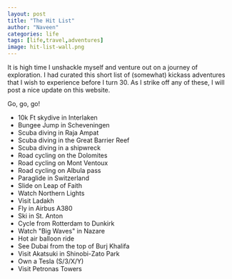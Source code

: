 ```yaml
---
layout: post
title: "The Hit List"
author: "Naveen"
categories: life
tags: [life,travel,adventures]
image: hit-list-wall.png
---
```


It is high time I unshackle myself and venture out on a journey of exploration. I had curated this short list of (somewhat) kickass adventures that I wish to experience before I turn 30. As I strike off any of these, I will post a nice update on this website.

Go, go, go!

* 10k Ft skydive in Interlaken
* Bungee Jump in Scheveningen
* Scuba diving in Raja Ampat
* Scuba diving in the Great Barrier Reef
* Scuba diving in a shipwreck
* Road cycling on the Dolomites
* Road cycling on Mont Ventoux
* Road cycling on Albula pass
* Paraglide in Switzerland
* Slide on Leap of Faith
* Watch Northern Lights
* Visit Ladakh
* Fly in Airbus A380
* Ski in St. Anton
* Cycle from Rotterdam to Dunkirk
* Watch "Big Waves" in Nazare
* Hot air balloon ride
* See Dubai from the top of Burj Khalifa
* Visit Akatsuki in Shinobi-Zato Park
* Own a Tesla (S/3/X/Y)
* Visit Petronas Towers